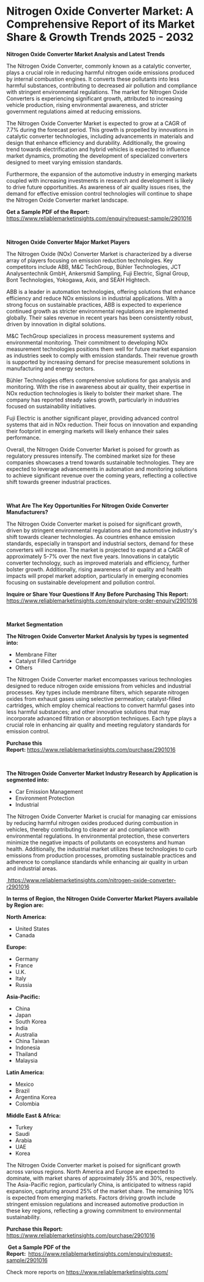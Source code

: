 <p><h1>Nitrogen Oxide Converter Market: A Comprehensive Report of its Market Share & Growth Trends 2025 - 2032</h1></p><p><strong>Nitrogen Oxide Converter Market Analysis and Latest Trends</strong></p>
<p><p>The Nitrogen Oxide Converter, commonly known as a catalytic converter, plays a crucial role in reducing harmful nitrogen oxide emissions produced by internal combustion engines. It converts these pollutants into less harmful substances, contributing to decreased air pollution and compliance with stringent environmental regulations. The market for Nitrogen Oxide Converters is experiencing significant growth, attributed to increasing vehicle production, rising environmental awareness, and stricter government regulations aimed at reducing emissions.</p><p>The Nitrogen Oxide Converter Market is expected to grow at a CAGR of 7.7% during the forecast period. This growth is propelled by innovations in catalytic converter technologies, including advancements in materials and design that enhance efficiency and durability. Additionally, the growing trend towards electrification and hybrid vehicles is expected to influence market dynamics, promoting the development of specialized converters designed to meet varying emission standards.</p><p>Furthermore, the expansion of the automotive industry in emerging markets coupled with increasing investments in research and development is likely to drive future opportunities. As awareness of air quality issues rises, the demand for effective emission control technologies will continue to shape the Nitrogen Oxide Converter market landscape.</p></p>
<p><strong>Get a Sample PDF of the Report:&nbsp;</strong> <a href="https://www.reliablemarketinsights.com/enquiry/request-sample/2901016?utm_campaign=2532&utm_medium=2&utm_source=Github&utm_content=ia&utm_term=16032025&utm_id=nitrogen-oxide-converter">https://www.reliablemarketinsights.com/enquiry/request-sample/2901016</a></p>
<p>&nbsp;</p>
<p><strong>Nitrogen Oxide Converter Major Market Players</strong></p>
<p><p>The Nitrogen Oxide (NOx) Converter Market is characterized by a diverse array of players focusing on emission reduction technologies. Key competitors include ABB, M&C TechGroup, Bühler Technologies, JCT Analysentechnik GmbH, Ankersmid Sampling, Fuji Electric, Signal Group, Bont Technologies, Yokogawa, Axis, and SEAH Hightech.</p><p>ABB is a leader in automation technologies, offering solutions that enhance efficiency and reduce NOx emissions in industrial applications. With a strong focus on sustainable practices, ABB is expected to experience continued growth as stricter environmental regulations are implemented globally. Their sales revenue in recent years has been consistently robust, driven by innovation in digital solutions.</p><p>M&C TechGroup specializes in process measurement systems and environmental monitoring. Their commitment to developing NOx measurement technologies positions them well for future market expansion as industries seek to comply with emission standards. Their revenue growth is supported by increasing demand for precise measurement solutions in manufacturing and energy sectors.</p><p>Bühler Technologies offers comprehensive solutions for gas analysis and monitoring. With the rise in awareness about air quality, their expertise in NOx reduction technologies is likely to bolster their market share. The company has reported steady sales growth, particularly in industries focused on sustainability initiatives.</p><p>Fuji Electric is another significant player, providing advanced control systems that aid in NOx reduction. Their focus on innovation and expanding their footprint in emerging markets will likely enhance their sales performance.</p><p>Overall, the Nitrogen Oxide Converter Market is poised for growth as regulatory pressures intensify. The combined market size for these companies showcases a trend towards sustainable technologies. They are expected to leverage advancements in automation and monitoring solutions to achieve significant revenue over the coming years, reflecting a collective shift towards greener industrial practices.</p></p>
<p>&nbsp;</p>
<p><strong>What Are The Key Opportunities For Nitrogen Oxide Converter Manufacturers?</strong></p>
<p><p>The Nitrogen Oxide Converter market is poised for significant growth, driven by stringent environmental regulations and the automotive industry's shift towards cleaner technologies. As countries enhance emission standards, especially in transport and industrial sectors, demand for these converters will increase. The market is projected to expand at a CAGR of approximately 5-7% over the next five years. Innovations in catalytic converter technology, such as improved materials and efficiency, further bolster growth. Additionally, rising awareness of air quality and health impacts will propel market adoption, particularly in emerging economies focusing on sustainable development and pollution control.</p></p>
<p><strong>Inquire or Share Your Questions If Any Before Purchasing This Report:</strong> <a href="https://www.reliablemarketinsights.com/enquiry/pre-order-enquiry/2901016?utm_campaign=2532&utm_medium=2&utm_source=Github&utm_content=ia&utm_term=16032025&utm_id=nitrogen-oxide-converter">https://www.reliablemarketinsights.com/enquiry/pre-order-enquiry/2901016</a></p>
<p>&nbsp;</p>
<p><strong>Market Segmentation</strong></p>
<p><strong>The Nitrogen Oxide Converter Market Analysis by types is segmented into:</strong></p>
<p><ul><li>Membrane Filter</li><li>Catalyst Filled Cartridge</li><li>Others</li></ul></p>
<p><p>The Nitrogen Oxide Converter market encompasses various technologies designed to reduce nitrogen oxide emissions from vehicles and industrial processes. Key types include membrane filters, which separate nitrogen oxides from exhaust gases using selective permeation; catalyst-filled cartridges, which employ chemical reactions to convert harmful gases into less harmful substances; and other innovative solutions that may incorporate advanced filtration or absorption techniques. Each type plays a crucial role in enhancing air quality and meeting regulatory standards for emission control.</p></p>
<p><strong>Purchase this Report:&nbsp;</strong><a href="https://www.reliablemarketinsights.com/purchase/2901016?utm_campaign=2532&utm_medium=2&utm_source=Github&utm_content=ia&utm_term=16032025&utm_id=nitrogen-oxide-converter">https://www.reliablemarketinsights.com/purchase/2901016</a></p>
<p>&nbsp;</p>
<p><strong>The Nitrogen Oxide Converter Market Industry Research by Application is segmented into:</strong></p>
<p><ul><li>Car Emission Management</li><li>Environment Protection</li><li>Industrial</li></ul></p>
<p><p>The Nitrogen Oxide Converter Market is crucial for managing car emissions by reducing harmful nitrogen oxides produced during combustion in vehicles, thereby contributing to cleaner air and compliance with environmental regulations. In environmental protection, these converters minimize the negative impacts of pollutants on ecosystems and human health. Additionally, the industrial market utilizes these technologies to curb emissions from production processes, promoting sustainable practices and adherence to compliance standards while enhancing air quality in urban and industrial areas.</p></p>
<p><a href="https://www.reliablemarketinsights.com/nitrogen-oxide-converter-r2901016?utm_campaign=2532&utm_medium=2&utm_source=Github&utm_content=ia&utm_term=16032025&utm_id=nitrogen-oxide-converter">&nbsp;https://www.reliablemarketinsights.com/nitrogen-oxide-converter-r2901016</a></p>
<p><strong>In terms of Region, the Nitrogen Oxide Converter Market Players available by Region are:</strong></p>
<p>
    <p> <strong> North America: </strong>
        <ul>
            <li>United States</li>
            <li>Canada</li>
        </ul>
        </p> 
    <p> <strong> Europe: </strong>
        <ul>
            <li>Germany</li>
            <li>France</li>
            <li>U.K.</li>
            <li>Italy</li>
            <li>Russia</li>
        </ul>
        </p> 
    <p> <strong> Asia-Pacific: </strong>
        <ul>
            <li>China</li>
            <li>Japan</li>
            <li>South Korea</li>
            <li>India</li>
            <li>Australia</li>
            <li>China Taiwan</li>
            <li>Indonesia</li>
            <li>Thailand</li>
            <li>Malaysia</li>
        </ul>
        </p> 
    <p> <strong> Latin America: </strong>
        <ul>
            <li>Mexico</li>
            <li>Brazil</li>
            <li>Argentina Korea</li>
            <li>Colombia</li>
        </ul>
        </p> 
    <p> <strong> Middle East & Africa: </strong>
        <ul>
            <li>Turkey</li>
            <li>Saudi</li>
            <li>Arabia</li>
            <li>UAE</li>
            <li>Korea</li>
        </ul>
    </p>
    </p>
<p><p>The Nitrogen Oxide Converter market is poised for significant growth across various regions. North America and Europe are expected to dominate, with market shares of approximately 35% and 30%, respectively. The Asia-Pacific region, particularly China, is anticipated to witness rapid expansion, capturing around 25% of the market share. The remaining 10% is expected from emerging markets. Factors driving growth include stringent emission regulations and increased automotive production in these key regions, reflecting a growing commitment to environmental sustainability.</p></p>
<p><strong>Purchase this Report: </strong><a href="https://www.reliablemarketinsights.com/purchase/2901016?utm_campaign=2532&utm_medium=2&utm_source=Github&utm_content=ia&utm_term=16032025&utm_id=nitrogen-oxide-converter">https://www.reliablemarketinsights.com/purchase/2901016</a></p>
<p>&nbsp;<strong>Get a Sample PDF of the Report:&nbsp;&nbsp;</strong><a href="https://www.reliablemarketinsights.com/enquiry/request-sample/2901016?utm_campaign=2532&utm_medium=2&utm_source=Github&utm_content=ia&utm_term=16032025&utm_id=nitrogen-oxide-converter">https://www.reliablemarketinsights.com/enquiry/request-sample/2901016</a></p>
<p><strong></strong></p>
<p>Check more reports on <a href="https://www.reliablemarketinsights.com/?utm_campaign=2532&utm_medium=2&utm_source=Github&utm_content=ia&utm_term=16032025&utm_id=nitrogen-oxide-converter">https://www.reliablemarketinsights.com/</a></p>